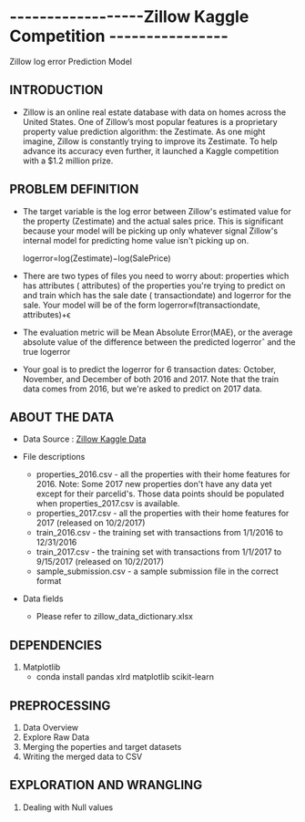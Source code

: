 # ------------------Zillow Kaggle Competition ----------------
Zillow log error Prediction Model


## INTRODUCTION

* Zillow is an online real estate database with data on homes across the United States. One of Zillow’s most popular features is a proprietary property value prediction algorithm: the Zestimate.  As one might imagine, Zillow is constantly trying to improve its Zestimate.  To help advance its accuracy even further,  it launched a Kaggle competition with a $1.2 million prize. 

## PROBLEM DEFINITION

* The target variable is the log error between Zillow's estimated value for the property (Zestimate) and the actual sales price. This is significant because your model will be picking up only whatever signal Zillow's internal model for predicting home value isn't picking up on.

    logerror=log(Zestimate)−log(SalePrice)

* There are two types of files you need to worry about: properties which has attributes ( attributes) of the properties you're trying to predict on and train which has the sale date ( transactiondate) and  logerror for the sale. Your model will be of the form 
    logerror≈f(transactiondate, attributes)+ϵ
 
* The evaluation metric will be Mean Absolute Error(MAE), or the average absolute value of the difference between the predicted  logerrorˆ and the true  logerror
 
* Your goal is to predict the  logerror for 6 transaction dates: October, November, and December of both 2016 and 2017. Note that the train data comes from 2016, but we're asked to predict on 2017 data.

## ABOUT THE DATA

* Data Source : [Zillow Kaggle Data](https://www.kaggle.com/c/zillow-prize-1/data)

* File descriptions
    * properties_2016.csv - all the properties with their home features for 2016. Note: Some 2017 new properties don't have any data yet except for their parcelid's. Those data points should be populated when properties_2017.csv is available.
    * properties_2017.csv - all the properties with their home features for 2017 (released on 10/2/2017)
    * train_2016.csv - the training set with transactions from 1/1/2016 to 12/31/2016
    * train_2017.csv - the training set with transactions from 1/1/2017 to 9/15/2017 (released on 10/2/2017)
    * sample_submission.csv - a sample submission file in the correct format

* Data fields
    * Please refer to zillow_data_dictionary.xlsx
    
## DEPENDENCIES

1. Matplotlib
    * conda install pandas xlrd matplotlib scikit-learn

## PREPROCESSING
1. Data Overview 
2. Explore Raw Data
3. Merging the poperties and target datasets
4. Writing the merged data to CSV

## EXPLORATION AND WRANGLING
1. Dealing with Null values
